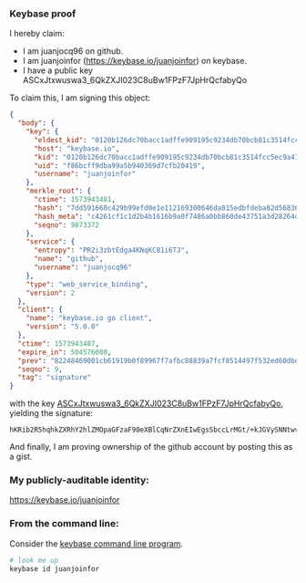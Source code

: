### Keybase proof

I hereby claim:

  * I am juanjocq96 on github.
  * I am juanjoinfor (https://keybase.io/juanjoinfor) on keybase.
  * I have a public key ASCxJtxwuswa3_6QkZXJI023C8uBw1FPzF7JpHrQcfabyQo

To claim this, I am signing this object:

```json
{
  "body": {
    "key": {
      "eldest_kid": "0120b126dc70bacc1adffe909195c9234db70bcb81c3514fcc5ec9a47ad071f69bc90a",
      "host": "keybase.io",
      "kid": "0120b126dc70bacc1adffe909195c9234db70bcb81c3514fcc5ec9a47ad071f69bc90a",
      "uid": "f86bcff9dba99a5b940369d7cfb20419",
      "username": "juanjoinfor"
    },
    "merkle_root": {
      "ctime": 1573943481,
      "hash": "7dd591668c429b99efd0e1e112169300646da815edbfdeba82d56836638d7cd52252d9430ecd275d4df9bdd128b3e8938a42cc25ba78cab5816c8ccc5dafff92",
      "hash_meta": "c4261cf1c1d2b4b1616b9a0f7486a0bb860de43751a3d28264d882aa8660a7e9",
      "seqno": 9873372
    },
    "service": {
      "entropy": "PR2i3zbtEdga4KNqKC81i6TJ",
      "name": "github",
      "username": "juanjocq96"
    },
    "type": "web_service_binding",
    "version": 2
  },
  "client": {
    "name": "keybase.io go client",
    "version": "5.0.0"
  },
  "ctime": 1573943487,
  "expire_in": 504576000,
  "prev": "82248469001cb61919b0f89967f7afbc88839a7fcf8514497f532ed60dbd13b7",
  "seqno": 9,
  "tag": "signature"
}
```

with the key [ASCxJtxwuswa3_6QkZXJI023C8uBw1FPzF7JpHrQcfabyQo](https://keybase.io/juanjoinfor), yielding the signature:

```
hKRib2R5hqhkZXRhY2hlZMOpaGFzaF90eXBlCqNrZXnEIwEgsSbccLrMGt/+kJGVySNNtwvLgcNRT8xeyaR60HH2m8kKp3BheWxvYWTESpcCCcQggiSEaQActhkZsPiZZ/evvIiDmn/PhRRJf1Mu1g29E7fEIIoOrSeuIr6r9LQxehO6OpLL2XxzkTBinCBkxEh7rDgXAgHCo3NpZ8RAM0PLDMXMOhLeCsqHa7+hacDTM03vFSE4amRqZDMWl7k71pObwaotJkJN+MCxylLjhHdalmKMczfSrpAGPbOlDqhzaWdfdHlwZSCkaGFzaIKkdHlwZQildmFsdWXEIM3lLA/g/zCEB/7dwlgdTIUQIeGRuJmY5D+/vt76Cj4mo3RhZ80CAqd2ZXJzaW9uAQ==

```

And finally, I am proving ownership of the github account by posting this as a gist.

### My publicly-auditable identity:

https://keybase.io/juanjoinfor

### From the command line:

Consider the [keybase command line program](https://keybase.io/download).

```bash
# look me up
keybase id juanjoinfor
```
